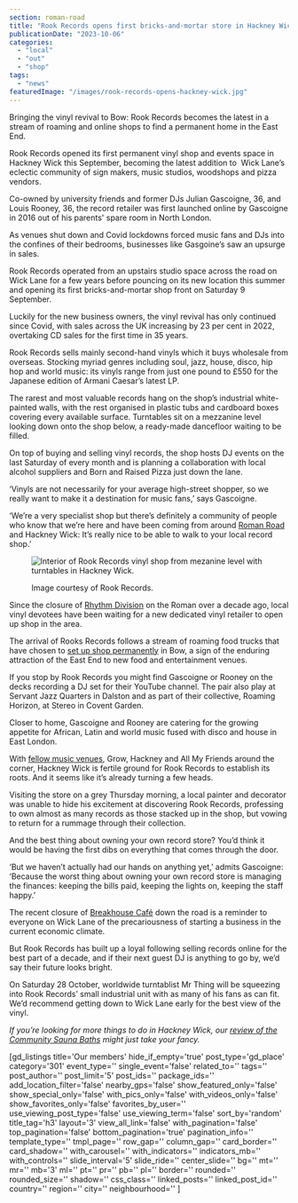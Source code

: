 ```yaml
---
section: roman-road
title: "Rook Records opens first bricks-and-mortar store in Hackney Wick"
publicationDate: "2023-10-06"
categories: 
  - "local"
  - "out"
  - "shop"
tags: 
  - "news"
featuredImage: "/images/rook-records-opens-hackney-wick.jpg"
---
```


Bringing the vinyl revival to Bow: Rook Records becomes the latest in a stream of roaming and online shops to find a permanent home in the East End. 

Rook Records opened its first permanent vinyl shop and events space in Hackney Wick this September, becoming the latest addition to  Wick Lane’s eclectic community of sign makers, music studios, woodshops and pizza vendors. 

Co-owned by university friends and former DJs Julian Gascoigne, 36, and Louis Rooney, 36, the record retailer was first launched online by Gascoigne in 2016 out of his parents' spare room in North London. 

As venues shut down and Covid lockdowns forced music fans and DJs into the confines of their bedrooms, businesses like Gasgoine’s saw an upsurge in sales.

Rook Records operated from an upstairs studio space across the road on Wick Lane for a few years before pouncing on its new location this summer and opening its first bricks-and-mortar shop front on Saturday 9 September. 

Luckily for the new business owners, the vinyl revival has only continued since Covid, with sales across the UK increasing by 23 per cent in 2022, overtaking CD sales for the first time in 35 years. 

Rook Records sells mainly second-hand vinyls which it buys wholesale from overseas. Stocking myriad genres including soul, jazz, house, disco, hip hop and world music: its vinyls range from just one pound to £550 for the Japanese edition of Armani Caesar’s latest LP.  

The rarest and most valuable records hang on the shop’s industrial white-painted walls, with the rest organised in plastic tubs and cardboard boxes covering every available surface. Turntables sit on a mezzanine level looking down onto the shop below, a ready-made dancefloor waiting to be filled. 

On top of buying and selling vinyl records, the shop hosts DJ events on the last Saturday of every month and is planning a collaboration with local alcohol suppliers and Born and Raised Pizza just down the lane. 

‘Vinyls are not necessarily for your average high-street shopper, so we really want to make it a destination for music fans,’ says Gascoigne.

‘We’re a very specialist shop but there’s definitely a community of people who know that we’re here and have been coming from around [Roman Road](https://romanroadlondon.com/best-rooftop-bars-east-end/) and Hackney Wick: It’s really nice to be able to walk to your local record shop.’ 

<figure>

![Interior of Rook Records vinyl shop from mezanine level with turntables in Hackney Wick.](/images/rook-records-turntable-hackney-wick-1024x683.jpg)

<figcaption>

Image courtesy of Rook Records.

</figcaption>

</figure>

Since the closure of [Rhythm Division](https://romanroadlondon.com/rhythm-division-grime-record-shop-bow/) on the Roman over a decade ago, local vinyl devotees have been waiting for a new dedicated vinyl retailer to open up shop in the area. 

The arrival of Rooks Records follows a stream of roaming food trucks that have chosen to [set up shop permanently](https://romanroadlondon.com/mexican-seoul-korean-fusion-taco-bar-opens-bow-wharf/) in Bow, a sign of the enduring attraction of the East End to new food and entertainment venues. 

If you stop by Rook Records you might find Gascoigne or Rooney on the decks recording a DJ set for their YouTube channel. The pair also play at Servant Jazz Quarters in Dalston and as part of their collective, Roaming Horizon, at Stereo in Covent Garden.

Closer to home, Gascoigne and Rooney are catering for the growing appetite for African, Latin and world music fused with disco and house in East London.

With [fellow music venues](https://romanroadlondon.com/hackney-wick-bars-restaurants-raves/), Grow, Hackney and All My Friends around the corner, Hackney Wick is fertile ground for Rook Records to establish its roots. And it seems like it’s already turning a few heads.

Visiting the store on a grey Thursday morning, a local painter and decorator was unable to hide his excitement at discovering Rook Records, professing to own almost as many records as those stacked up in the shop, but vowing to return for a rummage through their collection. 

And the best thing about owning your own record store? You’d think it would be having the first dibs on everything that comes through the door. 

‘But we haven’t actually had our hands on anything yet,’ admits Gascoigne: ‘Because the worst thing about owning your own record store is managing the finances: keeping the bills paid, keeping the lights on, keeping the staff happy.’ 

The recent closure of [Breakhouse Café](https://romanroadlondon.com/the-breakhouse-cafe-fish-island-restaurant-review/) down the road is a reminder to everyone on Wick Lane of the precariousness of starting a business in the current economic climate.

But Rook Records has built up a loyal following selling records online for the best part of a decade, and if their next guest DJ is anything to go by, we’d say their future looks bright. 

On Saturday 28 October, worldwide turntablist Mr Thing will be squeezing into Rook Records’ small industrial unit with as many of his fans as can fit. We’d recommend getting down to Wick Lane early for the best view of the vinyl. 

_If you’re looking for more things to do in Hackney Wick, our_ [_review of the Community Sauna Baths_](https://romanroadlondon.com/community-sauna-baths-hackney-wick-review/) _might just take your fancy._ 

\[gd\_listings title='Our members' hide\_if\_empty='true' post\_type='gd\_place' category='301' event\_type='' single\_event='false' related\_to='' tags='' post\_author='' post\_limit='5' post\_ids='' package\_ids='' add\_location\_filter='false' nearby\_gps='false' show\_featured\_only='false' show\_special\_only='false' with\_pics\_only='false' with\_videos\_only='false' show\_favorites\_only='false' favorites\_by\_user='' use\_viewing\_post\_type='false' use\_viewing\_term='false' sort\_by='random' title\_tag='h3' layout='3' view\_all\_link='false' with\_pagination='false' top\_pagination='false' bottom\_pagination='true' pagination\_info='' template\_type='' tmpl\_page='' row\_gap='' column\_gap='' card\_border='' card\_shadow='' with\_carousel='' with\_indicators='' indicators\_mb='' with\_controls='' slide\_interval='5' slide\_ride='' center\_slide='' bg='' mt='' mr='' mb='3' ml='' pt='' pr='' pb='' pl='' border='' rounded='' rounded\_size='' shadow='' css\_class='' linked\_posts='' linked\_post\_id='' country='' region='' city='' neighbourhood='' \]
